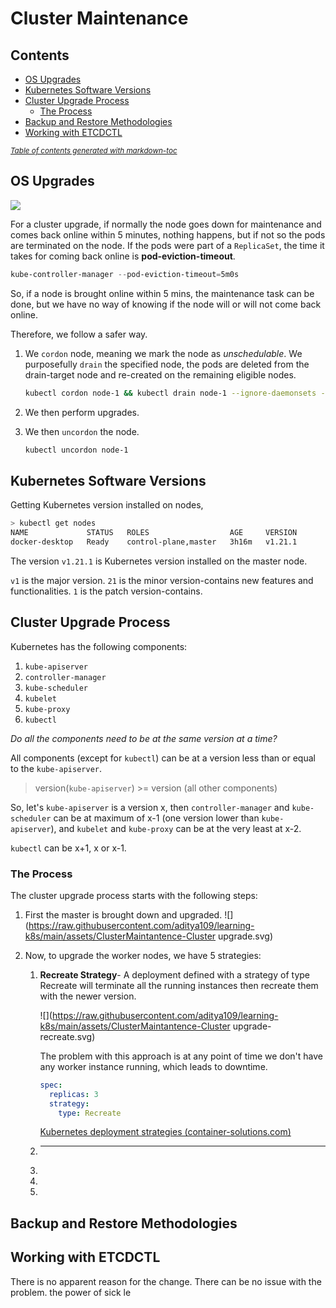 # Cluster Maintenance

## Contents

- [OS Upgrades](#os-upgrades)
- [Kubernetes Software Versions](#kubernetes-software-versions)
- [Cluster Upgrade Process](#cluster-upgrade-process)
  * [The Process](#the-process)
- [Backup and Restore Methodologies](#backup-and-restore-methodologies)
- [Working with ETCDCTL](#working-with-etcdctl)

<small><i><a href='http://ecotrust-canada.github.io/markdown-toc/'>Table of contents generated with markdown-toc</a></i></small>

## OS Upgrades

![](https://raw.githubusercontent.com/aditya109/learning-k8s/main/assets/ClusterMaintantence.svg)

For a cluster upgrade, if normally the node goes down for maintenance and comes back online within 5 minutes, nothing happens, but if not so the pods are terminated on the node. If the pods were part of a `ReplicaSet`, the time it takes for coming back online is **pod-eviction-timeout**.

```powershell
kube-controller-manager --pod-eviction-timeout=5m0s
```

So, if a node is brought online within 5 mins, the maintenance task can be done, but we have no way of knowing if the node will or will not come back online.

Therefore, we follow a safer way. 

1. We `cordon` node, meaning we mark the node as *unschedulable*. We purposefully `drain` the specified node, the pods are deleted from the drain-target node and re-created on the remaining eligible nodes.

   ```bash
   kubectl cordon node-1 && kubectl drain node-1 --ignore-daemonsets --force --delete-emptydir-data
   ```

2. We then perform upgrades.

3. We then `uncordon` the node.

   ```bash
   kubectl uncordon node-1
   ```

## Kubernetes Software Versions

Getting Kubernetes version installed on nodes,

```bash
> kubectl get nodes
NAME             STATUS   ROLES                  AGE     VERSION
docker-desktop   Ready    control-plane,master   3h16m   v1.21.1
```

The version `v1.21.1` is Kubernetes version installed on the master node.

`v1` is the major version.
`21` is the minor version-contains new features and functionalities.
`1` is the patch version-contains.

## Cluster Upgrade Process

Kubernetes has the following components:

1. `kube-apiserver`
2. `controller-manager`
3. `kube-scheduler`
4. `kubelet`
5. `kube-proxy`
6. `kubectl`

*Do all the components need to be at the same version at a time?*

All components (except for `kubectl`) can be at a version less than or equal to the `kube-apiserver`.

> version(`kube-apiserver`) >= version (all other components)

So, let's `kube-apiserver` is a version x, then `controller-manager` and `kube-scheduler` can be at maximum of x-1 (one version lower than `kube-apiserver`), and  `kubelet` and `kube-proxy` can be at the very least at x-2.

`kubectl` can be x+1, x or x-1.

### The Process

The cluster upgrade process starts with the following steps:

1. First the master is brought down and upgraded.
   ![](https://raw.githubusercontent.com/aditya109/learning-k8s/main/assets/ClusterMaintantence-Cluster upgrade.svg)

2. Now, to upgrade the worker nodes, we have 5 strategies:

   1. **Recreate Strategy**- A deployment defined with a strategy of type Recreate will terminate all the running instances then recreate them with the newer version.

      ![](https://raw.githubusercontent.com/aditya109/learning-k8s/main/assets/ClusterMaintantence-Cluster upgrade-recreate.svg)

      The problem with this approach is at any point of time we don't have any worker instance running, which leads to downtime.

      ```yaml
      spec:
        replicas: 3
        strategy:
          type: Recreate
      ```

      [Kubernetes deployment strategies (container-solutions.com)](https://blog.container-solutions.com/kubernetes-deployment-strategies)

   2. ****

   3. 

   4. 

   5. 


## Backup and Restore Methodologies

## Working with ETCDCTL

There is no apparent reason for the change. There can be no issue with the problem. the power of sick le 



























